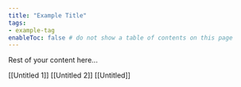 ```yaml
---
title: "Example Title"
tags:
- example-tag
enableToc: false # do not show a table of contents on this page
---
```



Rest of your content here...


[[Untitled 1]]
[[Untitled 2]]
[[Untitled]]

